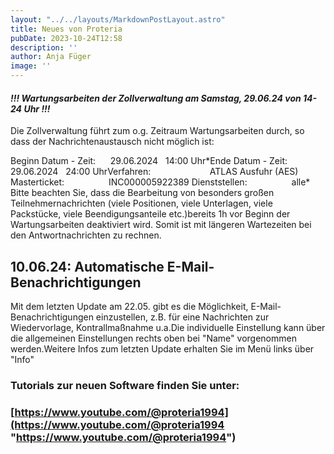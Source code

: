 ```yaml
---
layout: "../../layouts/MarkdownPostLayout.astro"
title: Neues von Proteria 
pubDate: 2023-10-24T12:58
description: ''
author: Anja Füger
image: ''
---
```


#### ***!!! Wartungsarbeiten der Zollverwaltung am Samstag, 29.06.24 von 14-24 Uhr !!!***

Die Zollverwaltung führt zum o.g. Zeitraum Wartungsarbeiten durch, so dass der Nachrichtenaustausch nicht möglich ist:

Beginn Datum - Zeit:      29.06.2024   14:00 Uhr\*Ende Datum - Zeit:         29.06.2024   24:00 UhrVerfahren:                        ATLAS Ausfuhr (AES) Masterticket:                  INC000005922389 Dienststellen:                  alle\* Bitte beachten Sie, dass die Bearbeitung von besonders großen Teilnehmernachrichten (viele Positionen, viele Unterlagen, viele Packstücke, viele Beendigungsanteile etc.)bereits 1h vor Beginn der Wartungsarbeiten deaktiviert wird. Somit ist mit längeren Wartezeiten bei den Antwortnachrichten zu rechnen.

## 10.06.24: Automatische E-Mail-Benachrichtigungen

Mit dem letzten Update am 22.05. gibt es die Möglichkeit, E-Mail-Benachrichtigungen einzustellen, z.B. für eine Nachrichten zur Wiedervorlage, Kontrallmaßnahme u.a.Die individuelle Einstellung kann über die allgemeinen Einstellungen rechts oben bei \"Name\" vorgenommen werden.Weitere Infos zum letzten Update erhalten Sie im Menü links über \"Info\"

#### 

### Tutorials zur neuen Software finden Sie unter:

### [https://www.youtube.com/@proteria1994](https://www.youtube.com/@proteria1994 "https://www.youtube.com/@proteria1994")